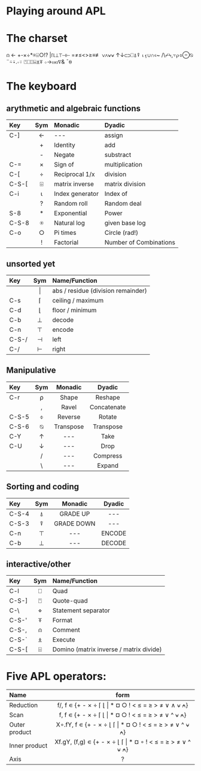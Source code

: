 # Playing around APL

# The charset

⍝ ← +-×÷*⍟⌹○!? |⌈⌊⊥⊤⊣⊢ =≠≤<>≥≡≢ ∨∧⍱⍱ ↑↓⊂⊃⎕⍋⍒ ⍳⍷∪∩∊~ /\⌿⍀,⍪⍴⌽⊖⍉ ¨⍨⍣.∘⍤ ⍞⎕⍠⌸⍎⍕ ⋄→⍵⍺∇& ¯⍬

# The keyboard

## arythmetic and algebraic functions

| Key   | Sym |   Monadic       |   Dyadic          |
|:------|:---:|:----------------|:------------------|
| C-]   |  ←  |   ---           | assign            |
|       |  +  |   Identity      | add               |
|       |  -  |   Negate        | substract         |
| C-=   |  ×  |   Sign of       | multiplication    |
| C-\[  |  ÷  | Reciprocal 1/x  | division          |
| C-S-\[| ⌹  | matrix inverse  | matrix division   |
|  C-i  |  ⍳   | Index generator | Index of          |
|       |  ?  | Random roll     |  Random deal
|  S-8  |  *  |  Exponential    | Power
| C-S-8 |  ⍟ |  Natural log    | given base log
|  C-o  |  ○  | Pi times        | Circle (rad!)
|       |  !  | Factorial       | Number of Combinations

## unsorted yet

| Key   | Sym | Name/Function                      |
|:------|:---:|:-----------------------------------|
|       | \|  | abs / residue (division remainder) |
| C-s   |  ⌈  | ceiling / maximum                  |
| C-d   |  ⌊  | floor / minimum                    |
| C-b   |  ⊥ | decode                             |
| C-n   |  ⊤ | encode                             |
| C-S-/ |  ⊣ | left                               |
| C-/   |  ⊢ | right                              |

## Manipulative
| Key | Sym |  Monadic  | Dyadic |
|:----|:---:|:---------:|:------:|
| C-r |  ⍴  |  Shape    | Reshape
|     |  ,  |  Ravel    | Concatenate
|C-S-5|  ⌽  | Reverse   | Rotate
|C-S-6|  ⍉  | Transpose | Transpose
| C-Y |  ↑  |    ---    | Take
| C-U |  ↓  |    ---    | Drop
|     |  /  |    ---    | Compress
|     |  \  |    ---    | Expand

## Sorting and coding

| Key | Sym |  Monadic  | Dyadic |
|:----|:---:|:---------:|:------:|
|C-S-4|  ⍋  | GRADE UP  |  ---
|C-S-3|  ⍒  | GRADE DOWN|  ---
| C-n |  ⊤  |    ---    | ENCODE
| C-b |  ⊥  |    ---    | DECODE

## interactive/other

| Key   | Sym | Name/Function                     |
|:------|:--:|:-----------------------------------|
| C-l   | ⎕ | Quad
| C-S-] | ⍞ | Quote-quad
| C-\   | ⋄  | Statement separator
| C-S-' | ⍕ | Format
| C-S-, | ⍝ | Comment
| C-S-` | ⍎ | Execute
| C-S-[ | ⌹ | Domino (matrix inverse / matrix divide)

# Five APL operators:

| Name          | form |
|:--------------|:----:|  
| Reduction     | f/, f ∊ {+  -  ×  ÷  ⌈  ⌊  \|  *  ¤  ○  !  <  ≤  =  ≥  >  ≠  ∨  ∧  ⍱  ⍲}   |
| Scan          | f\, f ∊ {+  -  ×  ÷  ⌈  ⌊  \|  *  ¤  ○  !  <  ≤  =  ≥  >  ≠  ∨  ^  ⍱  ⍲}   |
| Outer product | X∘.fY, f ∊ {+ - × ÷ ⌊ ⌈ \| * ¤ ○ ! < ≤ = ≥ > ≠ ∨ ^ ⍱ ⍲} |
| Inner product | Xf.gY, (f,g) ∊ {+ - × ÷ ⌊ ⌈ \| * ¤ ∘ ! < ≤ = ≥ > ≠ ∨ ^ ⍱ ⍲} |
| Axis          | ? |
